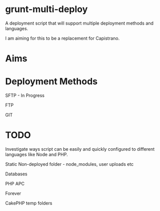 grunt-multi-deploy
==================

A deployment script that will support multiple deployment methods and languages.

I am aiming for this to be a replacement for Capistrano.

Aims
======

Deployment Methods
===

SFTP - In Progress

FTP

GIT


TODO
===


Investigate ways script can be easily and quickly configured to different languages like Node and PHP.

Static Non-deployed folder - node_modules, user uploads etc

Databases

PHP APC

Forever

CakePHP temp folders